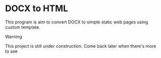 # DOCX to HTML

This program is aim to convert DOCX to simple static web pages using custom template.

> [!WARNING]
> This project is still under construction. Come back later when there's more to see
